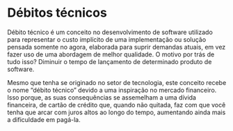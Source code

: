 # Débitos técnicos

Débito técnico é um conceito no desenvolvimento de software utilizado para representar o custo implícito de uma implementação ou solução pensada somente no agora, elaborada para suprir demandas atuais, em vez fazer uso de uma abordagem de melhor qualidade. O motivo por trás de tudo isso? Diminuir o tempo de lançamento de determinado produto de software.

Mesmo que tenha se originado no setor de tecnologia, este conceito recebe o nome “débito técnico” devido a uma inspiração no mercado financeiro. Isso porque, as suas consequências se assemelham a uma dívida financeira, de cartão de crédito que, quando não quitada, faz com que você tenha que arcar com juros altos ao longo do tempo, aumentando ainda mais a dificuldade em pagá-la.

